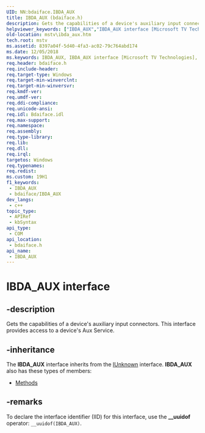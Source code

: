 ```yaml
---
UID: NN:bdaiface.IBDA_AUX
title: IBDA_AUX (bdaiface.h)
description: Gets the capabilities of a device's auxiliary input connectors. This interface provides access to a device's Aux Service.
helpviewer_keywords: ["IBDA_AUX","IBDA_AUX interface [Microsoft TV Technologies]","IBDA_AUX interface [Microsoft TV Technologies]","described","bdaiface/IBDA_AUX","mstv.ibda_aux"]
old-location: mstv\ibda_aux.htm
tech.root: mstv
ms.assetid: 8397a04f-5d40-4fa3-ac02-79c764abd174
ms.date: 12/05/2018
ms.keywords: IBDA_AUX, IBDA_AUX interface [Microsoft TV Technologies], IBDA_AUX interface [Microsoft TV Technologies],described, bdaiface/IBDA_AUX, mstv.ibda_aux
req.header: bdaiface.h
req.include-header: 
req.target-type: Windows
req.target-min-winverclnt: 
req.target-min-winversvr: 
req.kmdf-ver: 
req.umdf-ver: 
req.ddi-compliance: 
req.unicode-ansi: 
req.idl: Bdaiface.idl
req.max-support: 
req.namespace: 
req.assembly: 
req.type-library: 
req.lib: 
req.dll: 
req.irql: 
targetos: Windows
req.typenames: 
req.redist: 
ms.custom: 19H1
f1_keywords:
 - IBDA_AUX
 - bdaiface/IBDA_AUX
dev_langs:
 - c++
topic_type:
 - APIRef
 - kbSyntax
api_type:
 - COM
api_location:
 - bdaiface.h
api_name:
 - IBDA_AUX
---
```


# IBDA_AUX interface


## -description

Gets the capabilities of a device's auxiliary input connectors.
      This interface provides access to a device's Aux Service.

## -inheritance

The <b>IBDA_AUX</b> interface inherits from the <a href="/windows/desktop/api/unknwn/nn-unknwn-iunknown">IUnknown</a> interface. <b>IBDA_AUX</b> also has these types of members:
<ul>
<li><a href="https://docs.microsoft.com/">Methods</a></li>
</ul>

## -remarks

To declare the interface identifier (IID) for this interface, use the <b>__uuidof</b> operator: <code>__uuidof(IBDA_AUX)</code>.
